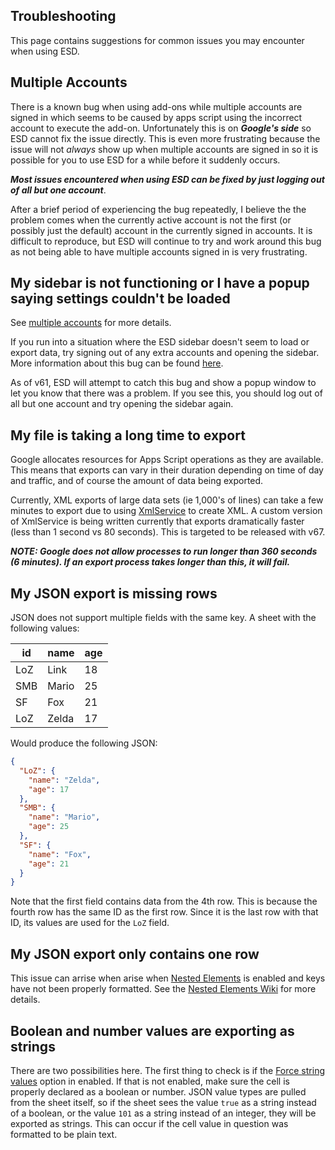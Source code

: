Troubleshooting
---------------

This page contains suggestions for common issues you may encounter when using ESD.

Multiple Accounts
-----------------
There is a known bug when using add-ons while multiple accounts are signed in which seems to be caused by apps script using the incorrect account to execute the add-on. Unfortunately this is on ***Google's side*** so ESD cannot fix the issue directly. This is even more frustrating because the issue will not *always* show up when multiple accounts are signed in so it is possible for you to use ESD for a while before it suddenly occurs.

***Most issues encountered when using ESD can be fixed by just logging out of all but one account***.

After a brief period of experiencing the bug repeatedly, I believe the the problem comes when the currently active account is not the first (or possibly just the default) account in the currently signed in accounts. It is difficult to reproduce, but ESD will continue to try and work around this bug as not being able to have multiple accounts signed in is very frustrating.

My sidebar is not functioning or I have a popup saying settings couldn't be loaded
----------------------------------------------------------------------------------
See [multiple accounts](#multiple-accounts) for more details.

If you run into a situation where the ESD sidebar doesn't seem to load or export data, try signing out of any extra accounts and opening the sidebar. More information about this bug can be found [here](https://sites.google.com/site/scriptsexamples/home/announcements/multiple-accounts-issue-with-google-apps-script).

As of v61, ESD will attempt to catch this bug and show a popup window to let you know that there was a problem. If you see this, you should log out of all but one account and try opening the sidebar again.

My file is taking a long time to export
---------------------------------------
Google allocates resources for Apps Script operations as they are available. This means that exports can vary in their duration depending on time of day and traffic, and of course the amount of data being exported.

Currently, XML exports of large data sets (ie 1,000's of lines) can take a few minutes to export due to using [XmlService](https://developers.google.com/apps-script/reference/xml-service/xml-service) to create XML. A custom version of XmlService is being written currently that exports dramatically faster (less than 1 second vs 80 seconds). This is targeted to be released with v67.

***NOTE: Google does not allow processes to run longer than 360 seconds (6 minutes). If an export process takes longer than this, it will fail.***

My JSON export is missing rows
------------------------------
JSON does not support multiple fields with the same key. A sheet with the following values:

id | name | age
-- | ---- | ---
LoZ | Link | 18
SMB | Mario | 25
SF | Fox | 21
LoZ | Zelda | 17

Would produce the following JSON:

```json
{
  "LoZ": {
    "name": "Zelda",
    "age": 17
  },
  "SMB": {
    "name": "Mario",
    "age": 25
  },
  "SF": {
    "name": "Fox",
    "age": 21
  }
}
```

Note that the first field contains data from the 4th row. This is because the fourth row has the same ID as the first row. Since it is the last row with that ID, its values are used for the `LoZ` field.

My JSON export only contains one row
------------------------------------
This issue can arrise when arise when [Nested Elements](general/nestedelements.md) is enabled and keys have not been properly formatted. See the [Nested Elements Wiki](https://github.com/Synthoid/ExportSheetData/wiki/Nested-Elements#advanced-key-formatting) for more details.

Boolean and number values are exporting as strings
--------------------------------------------------
There are two possibilities here. The first thing to check is if the [Force string values](json/forcestringvalues.md) option in enabled. If that is not enabled, make sure the cell is properly declared as a boolean or number. JSON value types are pulled from the sheet itself, so if the sheet sees the value `true` as a string instead of a boolean, or the value `101` as a string instead of an integer, they will be exported as strings. This can occur if the cell value in question was formatted to be plain text.

